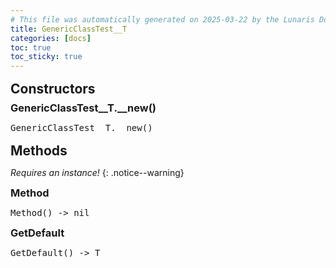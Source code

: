 ```yaml
---
# This file was automatically generated on 2025-03-22 by the Lunaris Documentation Generator
title: GenericClassTest__T
categories: [docs]
toc: true
toc_sticky: true
---
```

<style>
h2 {
    margin-top: 1rem;
    margin-bottom: 0.5rem;
    padding: 0;
}

h3 {
    margin-top: 0.25rem;
    margin-bottom: 0.25rem;
}

.notice--warning {
    margin-top: 0.25rem !important;
    margin-bottom: 1rem !important;
}
</style>
            


## Constructors
### GenericClassTest__T.__new()
<div class ="highlighter-rouge">
<div class ="highlight">
<pre class ="highlight">
<span class='nf'>GenericClassTest__T.__new</span>()
</pre>
</div>
</div>

## Methods
*Requires an instance!*
{: .notice--warning}

### Method
<div class ="highlighter-rouge">
<div class ="highlight">
<pre class ="highlight">
<span class='nf'>Method</span>() -> <span class='kt'>nil</span>
</pre>
</div>
</div>

### GetDefault
<div class ="highlighter-rouge">
<div class ="highlight">
<pre class ="highlight">
<span class='nf'>GetDefault</span>() -> <span class='kt'>T</span>
</pre>
</div>
</div>

